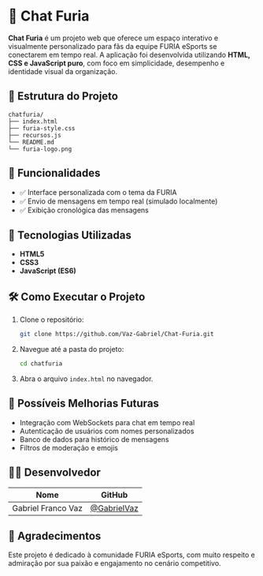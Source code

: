 # 🐾 Chat Furia

**Chat Furia** é um projeto web que oferece um espaço interativo e visualmente personalizado para fãs da equipe FURIA eSports se conectarem em tempo real. A aplicação foi desenvolvida utilizando **HTML, CSS e JavaScript puro**, com foco em simplicidade, desempenho e identidade visual da organização.

## 📁 Estrutura do Projeto

```
chatfuria/
├── index.html
├── furia-style.css
├── recursos.js
└── README.md
└── furia-logo.png
```

## 🚀 Funcionalidades

- ✅ Interface personalizada com o tema da FURIA
- ✅ Envio de mensagens em tempo real (simulado localmente)
- ✅ Exibição cronológica das mensagens

## 🎨 Tecnologias Utilizadas

- **HTML5**
- **CSS3**
- **JavaScript (ES6)**

## 🛠️ Como Executar o Projeto

1. Clone o repositório:
   ```bash
   git clone https://github.com/Vaz-Gabriel/Chat-Furia.git
   ```

2. Navegue até a pasta do projeto:
   ```bash
   cd chatfuria
   ```

3. Abra o arquivo `index.html` no navegador.

## 📌 Possíveis Melhorias Futuras

- Integração com WebSockets para chat em tempo real
- Autenticação de usuários com nomes personalizados
- Banco de dados para histórico de mensagens
- Filtros de moderação e emojis

## 👨‍💻 Desenvolvedor

| Nome     | GitHub                           |
|----------|----------------------------------|
| Gabriel Franco Vaz | [@GabrielVaz](https://github.com/Vaz-Gabriel) |

## 🖤 Agradecimentos

Este projeto é dedicado à comunidade FURIA eSports, com muito respeito e admiração por sua paixão e engajamento no cenário competitivo.
